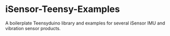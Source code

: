 # iSensor-Teensy-Examples
A boilerplate Teensyduino library and examples for several iSensor IMU and vibration sensor products. 
